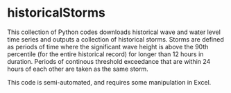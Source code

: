 # historicalStorms

This collection of Python codes downloads historical wave and water level time series and outputs a collection of historical storms. Storms are defined as periods of time where the significant wave height is above the 90th percentile (for the entire historical record) for longer than 12 hours in duration. Periods of continous threshold exceedance that are within 24 hours of each other are taken as the same storm.

This code is semi-automated, and requires some manipulation in Excel.
